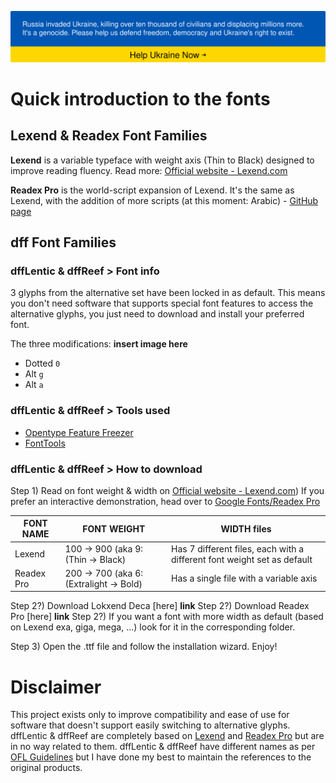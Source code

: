 [![Stand With Ukraine](https://raw.githubusercontent.com/vshymanskyy/StandWithUkraine/main/banner2-direct.svg)](https://stand-with-ukraine.pp.ua)

# Quick introduction to the fonts
## Lexend & Readex Font Families
**Lexend** is a variable typeface with weight axis (Thin to Black) designed to improve reading fluency.
Read more: [Official website - Lexend.com](https://www.lexend.com/)

**Readex Pro** is the world-script expansion of Lexend. It's the same as Lexend, with the addition of more scripts (at this moment: Arabic) - [GitHub page](https://github.com/ThomasJockin/readexpro)

## dff Font Families
### dffLentic & dffReef > Font info
3 glyphs from the alternative set have been locked in as default. This means you don't need software that supports special font features to access the alternative glyphs, you just need to download and install your preferred font.

The three modifications:
**insert image here**
* Dotted `0`
* Alt `g`
* Alt `a`

### dffLentic & dffReef > Tools used
* [Opentype Feature Freezer](https://github.com/twardoch/fonttools-opentype-feature-freezer)
* [FontTools](https://github.com/fonttools/fonttools)

### dffLentic & dffReef > How to download
Step 1) Read on font weight & width on [Official website - Lexend.com](https://www.lexend.com/)) 
  If you prefer an interactive demonstration, head over to [Google Fonts/Readex Pro](https://fonts.google.com/specimen/Readex+Pro/tester?query=readex)
  
| FONT NAME | FONT WEIGHT | WIDTH files |
|---|---|---|
| Lexend | 100 → 900 (aka 9: (Thin → Black) | Has 7 different files, each with a different font weight set as default |
| Readex Pro | 200 → 700 (aka 6: (Extralight → Bold) | Has a single file with a variable axis
 
Step 2?) Download Lokxend Deca [here] **link**
Step 2?) Download Readex Pro [here] **link**
Step 2?) If you want a font with more width as default (based on Lexend exa, giga, mega, ...) look for it in the corresponding folder.

Step 3) Open the .ttf file and follow the installation wizard.
Enjoy!

# Disclaimer
This project exists only to improve compatibility and ease of use for software that doesn't support easily switching to alternative glyphs. dffLentic & dffReef are completely based on [Lexend](https://www.lexend.com/) and [Readex Pro](https://github.com/ThomasJockin/readexpro) but are in no way related to them. dffLentic & dffReef have different names as per [OFL Guidelines](https://openfontlicense.org/how-to-modify-ofl-fonts/) but I have done my best to maintain the references to the original products.
